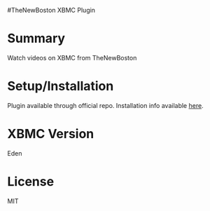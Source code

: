 #TheNewBoston XBMC Plugin

Summary
=======================
Watch videos on XBMC from TheNewBoston 

Setup/Installation
=======================
Plugin available through official repo. Installation info available [here](http://wiki.xbmc.org/index.php?title=Add-ons).

XBMC Version
============
Eden

License
======================
MIT
